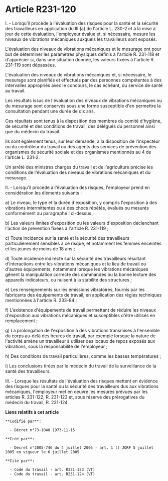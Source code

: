 # Article R231-120

I. - Lorsqu'il procède à l'évaluation des risques pour la santé et la sécurité des travailleurs en application du III (a) de
l'article L. 230-2 et à la mise à jour de cette évaluation, l'employeur évalue et, si nécessaire, mesure les niveaux de
vibrations mécaniques auxquels les travailleurs sont exposés.

L'évaluation des niveaux de vibrations mécaniques et le mesurage ont pour but de déterminer les paramètres physiques définis
à l'article R. 231-118 et d'apprécier si, dans une situation donnée, les valeurs fixées à l'article R. 231-119 sont
dépassées.

L'évaluation des niveaux de vibrations mécaniques et, si nécessaire, le mesurage sont planifiés et effectués par des
personnes compétentes à des intervalles appropriés avec le concours, le cas échéant, du service de santé au travail.

Les résultats issus de l'évaluation des niveaux de vibrations mécaniques ou du mesurage sont conservés sous une forme
susceptible d'en permettre la consultation pendant une durée de dix ans.

Ces résultats sont tenus à la disposition des membres du comité d'hygiène, de sécurité et des conditions de travail, des
délégués du personnel ainsi que du médecin du travail.

Ils sont également tenus, sur leur demande, à la disposition de l'inspecteur ou du contrôleur du travail ou des agents des
services de prévention des organismes de sécurité sociale et des organismes mentionnés au 4 de l'article L. 231-2.

Un arrêté des ministres chargés du travail et de l'agriculture précise les conditions de l'évaluation des niveaux de
vibrations mécaniques et du mesurage.

II. - Lorsqu'il procède à l'évaluation des risques, l'employeur prend en considération les éléments suivants :

a) Le niveau, le type et la durée d'exposition, y compris l'exposition à des vibrations intermittentes ou à des chocs
répétés, évalués ou mesurés conformément au paragraphe I ci-dessus ;

b) Les valeurs limites d'exposition ou les valeurs d'exposition déclenchant l'action de prévention fixées à l'article R.
231-119 ;

c) Toute incidence sur la santé et la sécurité des travailleurs particulièrement sensibles à ce risque, et notamment les
femmes enceintes et les jeunes de moins de 18 ans ;

d) Toute incidence indirecte sur la sécurité des travailleurs résultant d'interactions entre les vibrations mécaniques et le
lieu de travail ou d'autres équipements, notamment lorsque les vibrations mécaniques gênent la manipulation correcte des
commandes ou la bonne lecture des appareils indicateurs, ou nuisent à la stabilité des structures ;

e) Les renseignements sur les émissions vibratoires, fournis par les fabricants des équipements de travail, en application
des règles techniques mentionnées à l'article R. 233-84 ;

f) L'existence d'équipements de travail permettant de réduire les niveaux d'exposition aux vibrations mécaniques et
susceptibles d'être utilisés en remplacement ;

g) La prolongation de l'exposition à des vibrations transmises à l'ensemble du corps au-delà des heures de travail, par
exemple lorsque la nature de l'activité amène un travailleur à utiliser des locaux de repos exposés aux vibrations, sous la
responsabilité de l'employeur ;

h) Des conditions de travail particulières, comme les basses températures ;

i) Les conclusions tirées par le médecin du travail de la surveillance de la santé des travailleurs.

III. - Lorsque les résultats de l'évaluation des risques mettent en évidence des risques pour la santé ou la sécurité des
travailleurs dus aux vibrations mécaniques, l'employeur met en oeuvre les mesures prévues par les articles R. 231-122, R.
231-123 et, sous réserve des prérogatives du médecin du travail, R. 231-124.

**Liens relatifs à cet article**

	**Codifié par**:

	  - Décret n°73-1048 1973-11-15

	**Créé par**:

	  - Décret n°2005-746 du 4 juillet 2005 - art. 1 () JORF 5 juillet 2005 en vigueur le 6 juillet 2005

	**Cité par**:

	  - Code du travail - art. R231-123 (VT)
	  - Code du travail - art. R231-124 (VT)
